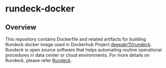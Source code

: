 # rundeck-docker

## Overview
This repository contains Dockerfile and related artifacts for building Rundeck docker image used in Dockerhub Project [deepakr11/rundeck](https://hub.docker.com/r/deepakr11/rundeck/).
Rundeck is open source software that helps automating routine operational procedures in data center or cloud environments. For more details on Rundeck, please refer [Rundeck](http://rundeck.org).
